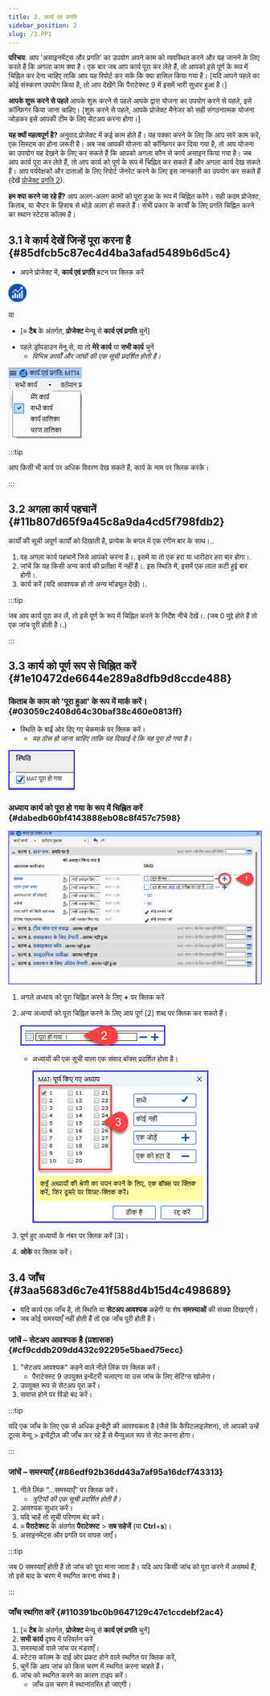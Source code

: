```yaml
---
title: 3. कार्य एवं प्रगति
sidebar_position: 2
slug: /3.PP1
---
```


**परिचय**: आप 'असाइनमेंट्स और प्रगति' का उपयोग अपने काम को व्यवस्थित करने और यह जानने के लिए करते हैं कि अगला काम क्या है। एक बार जब आप कार्य पूरा कर लेते हैं, तो आपको इसे पूर्ण के रूप में चिह्नित कर देना चाहिए ताकि आप यह रिपोर्ट कर सकें कि क्या हासिल किया गया है। [यदि आपने पहले का कोई संस्करण उपयोग किया है, तो आप देखेंगे कि पैराटेक्स्ट 9 में इसमें भारी सुधार हुआ है।]

**आपके शुरू करने से पहले**  आपके शुरू करने से पहले आपके द्वारा योजना का उपयोग करने से पहले, इसे कॉन्फ़िगर किया जाना चाहिए। [शुरू करने से पहले, आपके प्रोजेक्ट मैनेजर को सही संगठनात्मक योजना जोड़कर इसे आपकी टीम के लिए सेटअप करना होगा।]

**यह क्यों महत्वपूर्ण है?** अनुवाद प्रोजेक्ट में कई काम होते हैं। यह पक्का करने के लिए कि आप सारे काम करें, एक सिस्टम का होना ज़रूरी है। अब जब आपकी योजना को कॉन्फ़िगर कर दिया गया है, तो आप योजना का उपयोग यह देखने के लिए कर सकते हैं कि आपको अगला कौन से कार्य असाइन किया गया है। जब आप कार्य पूरा कर लेते हैं, तो आप कार्य को पूर्ण के रूप में चिह्नित कर सकते हैं और अगला कार्य देख सकते हैं। आप पर्यवेक्षकों और दाताओं के लिए रिपोर्ट जेनरेट करने के लिए इस जानकारी का उपयोग कर सकते हैं (देखें [प्रोजेक्ट प्रगति 2](/6.PP2)).

**हम क्या करने जा रहे हैं?** आप अलग-अलग कामों को पूरा हुआ के रूप में चिह्नित करेंगे। सही कदम प्रोजेक्ट, किताब, या चैप्टर के हिसाब से थोड़े अलग हो सकते हैं। सभी प्रकार के कार्यों के लिए प्रगति चिह्नित करने का स्थान स्टेटस कॉलम है।

## 3.1 वे कार्य देखें जिन्हें पूरा करना है {#85dfcb5c87ec4d4ba3afad5489b6d5c4}

<div class='notion-row'>
<div class='notion-column' style={{width: 'calc((100% - (min(32px, 4vw) * 1)) * 0.5)'}}>

- अपने प्रोजेक्ट में, **कार्य एवं प्रगति** बटन पर क्लिक करें

</div><div className='notion-spacer'></div>

<div class='notion-column' style={{width: 'calc((100% - (min(32px, 4vw) * 1)) * 0.5)'}}>

![](./861894244.png)

</div><div className='notion-spacer'></div>
</div>

या

- [**≡ टैब** के अंतर्गत, **प्रोजेक्ट** मेन्यू से **कार्य एवं प्रगति** चुनें]

<div class='notion-row'>
<div class='notion-column' style={{width: 'calc((100% - (min(32px, 4vw) * 1)) * 0.5)'}}>

- पहले ड्रॉपडाउन मेनू से, या तो **मेरे कार्य** या **सभी कार्य** चुनें
    - _विभिन्न कार्यों और जांचों की एक सूची प्रदर्शित होती है।_

</div><div className='notion-spacer'></div>

<div class='notion-column' style={{width: 'calc((100% - (min(32px, 4vw) * 1)) * 0.5)'}}>

![](./1194388438.png)

</div><div className='notion-spacer'></div>
</div>

:::tip

आप किसी भी कार्य पर अधिक विवरण देख सकते हैं, कार्य के नाम पर क्लिक करके।

:::

## 3.2 अगला कार्य पहचानें {#11b807d65f9a45c8a9da4cd5f798fdb2}

कार्यों की सूची अपूर्ण कार्यों को दिखाती है, प्रत्येक के बगल में एक रंगीन बार के साथ।..

1. वह अगला कार्य पहचानें जिसे आपको करना है।. इसमें या तो एक हरा या धारीदार हरा बार होगा।.
2. जांचें कि यह किसी अन्य कार्य की प्रतीक्षा में नहीं है।. इस स्थिति में, इसमें एक लाल कटी हुई बार होगी।.
3. कार्य करें (यदि आवश्यक हो तो अन्य मॉड्यूल देखें)।.

:::tip

जब आप कार्य पूरा कर लें, तो इसे पूर्ण के रूप में चिह्नित करने के निर्देश नीचे देखें।. (जब 0 मुद्दे होते हैं तो एक जांच पूरी होती है।.)

:::

## 3.3 कार्य को पूर्ण रूप से चिह्नित करें {#1e10472de6644e289a8dfb9d8ccde488}

### किताब के काम को 'पूरा हुआ' के रूप में मार्क करें।{#03059c2408d64c30baf38c460e0813ff}

<div class='notion-row'>
<div class='notion-column' style={{width: 'calc((100% - (min(32px, 4vw) * 1)) * 0.5)'}}>

- स्थिति के बाईं ओर दिए गए चेकमार्क पर क्लिक करें।
    - _यह ठोस हो जाना चाहिए ताकि यह दिखाई दे कि यह पूरा हो गया है।_

</div><div className='notion-spacer'></div>

<div class='notion-column' style={{width: 'calc((100% - (min(32px, 4vw) * 1)) * 0.49999999999999994)'}}>

![](./954238022.png)

</div><div className='notion-spacer'></div>
</div>

### अध्याय कार्य को पूरा हो गया के रूप में चिह्नित करें {#dabedb60bf4143888eb08c8f457c7598}

![](./498799590.png)

1. अगले अध्याय को पूरा चिह्नित करने के लिए **+** पर क्लिक करें

2. अन्य अध्यायों को पूरा चिह्नित करने के लिए आप पूर्ण [2] शब्द पर क्लिक कर सकते हैं।

    ![](./57914603.png)

    - अध्यायों की एक सूची वाला एक संवाद बॉक्स प्रदर्शित होता है।

        ![](./2100928914.png)

3. पूर्ण हुए अध्यायों के नंबर पर क्लिक करें [3]।

4. **ओके** पर क्लिक करें।

## 3.4 जाँच {#3aa5683d6c7e41f588d4b15d4c498689}

- यदि कार्य एक जाँच है, तो स्थिति या **सेटअप आवश्यक** कहेगी या शेष **समस्याओं** की संख्या दिखाएगी।
- जब कोई समस्याएँ नहीं होती हैं तो एक जाँच पूरी होती है।

### जांचें – सेटअप आवश्यक है (प्रशासक) {#cf9cddb209dd432c92295e5baed75ecc}

1. "सेटअप आवश्यक" कहने वाले नीले लिंक पर क्लिक करें।
    - पैराटेक्स्ट 9 उपयुक्त इन्वेंटरी चलाएगा या उस जांच के लिए सेटिंग्स खोलेगा।
2. उपयुक्त रूप से सेटअप पूरा करें।
3. समाप्त होने पर विंडो बंद करें।

:::tip

यदि एक जाँच के लिए एक से अधिक इन्वेंट्री की आवश्यकता है (जैसे कि कैपिटलाइज़ेशन), तो आपको उन्हें टूल्स मेन्यू > इन्वेंट्रीज़ की जाँच कर रहे हैं से मैन्युअल रूप से सेट करना होगा।

:::

### जांचें – समस्याएँ {#86edf92b36dd43a7af95a16dcf743313}

1. नीले लिंक “…समस्याएँ” पर क्लिक करें।
    - _त्रुटियों की एक सूची प्रदर्शित होती है।_
2. आवश्यक सुधार करें।
3. यदि चाहें तो सूची परिणाम बंद करें।
4. **≡ पैराटेक्स्ट** के अंतर्गत **पैराटेक्स्ट** > **सब सहेजें** (या **Ctrl**+**s**)।
5. असाइनमेंट्स और प्रगति पर वापस जाएँ।

:::tip

जब 0 समस्याएँ होती हैं तो जांच को पूरा माना जाता है। यदि आप किसी जांच को पूरा करने में असमर्थ हैं, तो इसे बाद के चरण में स्थगित करना संभव है।

:::

### जाँच स्थगित करें {#110391bc0b9647129c47c1ccdebf2ac4}

1. [**≡ टैब** के अंतर्गत, **प्रोजेक्ट** मेन्यू से **कार्य एवं प्रगति** चुनें]
2. **सभी कार्य** दृश्य में परिवर्तन करें
3. समस्याओं वाले जांच पर मंडराएँ।
4. स्टेटस कॉलम के दाईं ओर प्रकट होने वाले स्थगित पर क्लिक करें,
5. चुनें कि आप जांच को किस चरण में स्थगित करना चाहते हैं।
6. जांच को स्थगित करने का कारण टाइप करें।
    - जाँच उस चरण में स्थानांतरित हो जाएगी।
